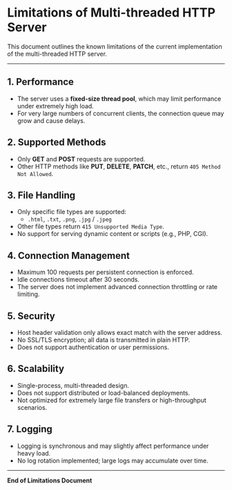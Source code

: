 # Limitations of Multi-threaded HTTP Server

This document outlines the known limitations of the current implementation of the multi-threaded HTTP server.

---

## 1. Performance
- The server uses a **fixed-size thread pool**, which may limit performance under extremely high load.
- For very large numbers of concurrent clients, the connection queue may grow and cause delays.

## 2. Supported Methods
- Only **GET** and **POST** requests are supported.
- Other HTTP methods like **PUT**, **DELETE**, **PATCH**, etc., return `405 Method Not Allowed`.

## 3. File Handling
- Only specific file types are supported:
  - `.html`, `.txt`, `.png`, `.jpg` / `.jpeg`
- Other file types return `415 Unsupported Media Type`.
- No support for serving dynamic content or scripts (e.g., PHP, CGI).

## 4. Connection Management
- Maximum 100 requests per persistent connection is enforced.
- Idle connections timeout after 30 seconds.
- The server does not implement advanced connection throttling or rate limiting.

## 5. Security
- Host header validation only allows exact match with the server address.
- No SSL/TLS encryption; all data is transmitted in plain HTTP.
- Does not support authentication or user permissions.

## 6. Scalability
- Single-process, multi-threaded design.
- Does not support distributed or load-balanced deployments.
- Not optimized for extremely large file transfers or high-throughput scenarios.

## 7. Logging
- Logging is synchronous and may slightly affect performance under heavy load.
- No log rotation implemented; large logs may accumulate over time.

---

**End of Limitations Document**
